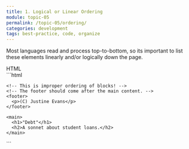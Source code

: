 ```yaml
---
title: 1. Logical or Linear Ordering
module: topic-05
permalink: /topic-05/ordering/
categories: development
tags: best-practice, code, organize
---
```


<div class="divider-heading"></div>

Most languages read and process top-to-bottom, so its important to list these elements linearly and/or logically down the page.


<div class="code-heading">
  <span class="html">HTML</span>
</div>
```html
<!DOCTYPE html>

<html>
  <body>

    <!-- This is improper ordering of blocks! -->
    <!-- The footer should come after the main content. -->
    <footer>
      <p>(C) Justine Evans</p>
    </footer>

    <main>
      <h1>"Debt"</h1>
      <h2>A sonnet about student loans.</h2>
    </main>

  </body>
</html>
```
